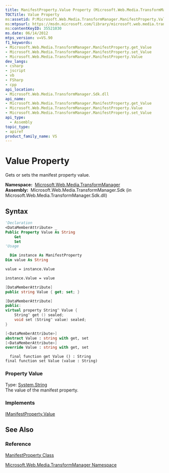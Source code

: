 ```yaml
---
title: ManifestProperty.Value Property (Microsoft.Web.Media.TransformManager)
TOCTitle: Value Property
ms:assetid: P:Microsoft.Web.Media.TransformManager.ManifestProperty.Value
ms:mtpsurl: https://msdn.microsoft.com/library/microsoft.web.media.transformmanager.manifestproperty.value(v=VS.90)
ms:contentKeyID: 35521030
ms.date: 06/14/2012
mtps_version: v=VS.90
f1_keywords:
- Microsoft.Web.Media.TransformManager.ManifestProperty.get_Value
- Microsoft.Web.Media.TransformManager.ManifestProperty.set_Value
- Microsoft.Web.Media.TransformManager.ManifestProperty.Value
dev_langs:
- csharp
- jscript
- vb
- FSharp
- cpp
api_location:
- Microsoft.Web.Media.TransformManager.Sdk.dll
api_name:
- Microsoft.Web.Media.TransformManager.ManifestProperty.get_Value
- Microsoft.Web.Media.TransformManager.ManifestProperty.Value
- Microsoft.Web.Media.TransformManager.ManifestProperty.set_Value
api_type:
  - Assembly
topic_type:
- apiref
product_family_name: VS
---
```


# Value Property

Gets or sets the manifest property value.

**Namespace:**  [Microsoft.Web.Media.TransformManager](microsoft-web-media-transformmanager-namespace.md)  
**Assembly:**  Microsoft.Web.Media.TransformManager.Sdk (in Microsoft.Web.Media.TransformManager.Sdk.dll)

## Syntax

```vb
'Declaration
<DataMemberAttribute> _
Public Property Value As String
    Get
    Set
'Usage

  Dim instance As ManifestProperty
Dim value As String

value = instance.Value

instance.Value = value
```

```csharp
[DataMemberAttribute]
public string Value { get; set; }
```

```cpp
[DataMemberAttribute]
public:
virtual property String^ Value {
    String^ get () sealed;
    void set (String^ value) sealed;
}
```

``` fsharp
[<DataMemberAttribute>]
abstract Value : string with get, set
[<DataMemberAttribute>]
override Value : string with get, set
```

```jscript
  final function get Value () : String
final function set Value (value : String)
```

### Property Value

Type: [System.String](https://msdn.microsoft.com/library/s1wwdcbf)  
The value of the manifest property.  

### Implements

[IManifestProperty.Value](imanifestproperty-value-property-microsoft-web-media-transformmanager.md)  

## See Also

### Reference

[ManifestProperty Class](manifestproperty-class-microsoft-web-media-transformmanager.md)

[Microsoft.Web.Media.TransformManager Namespace](microsoft-web-media-transformmanager-namespace.md)

